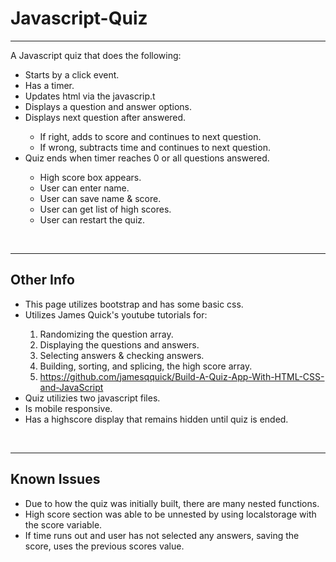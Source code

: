 # Javascript-Quiz

<hr>

A Javascript quiz that does the following:

  <ul>
  <li>Starts by a click event.</li>
  <li>Has a timer.</li>
  <li>Updates html via the javascrip.t</li>
  <li>Displays a question and answer options.</li>
  <li>Displays next question after answered.</li>
    <ul>
      <li>If right, adds to score and continues to next question.</li>
      <li>If wrong, subtracts time and continues to next question.</li>
    </ul>
  <li>Quiz ends when timer reaches 0 or all questions answered.</li>
    <ul>
    <li>High score box appears.</li>
    <li>User can enter name.</li>
    <li>User can save name & score.</li>
    <li>User can get list of high scores.</li>
    <li>User can restart the quiz.</li>
    </ul>
  </ul>
 <br>

 <hr>
  
  <h2>Other Info</h2>
<ul>
  <li>This page utilizes bootstrap and has some basic css.</li>
  <li>Utilizes James Quick's youtube tutorials for:</li>
    <ol>
     <li>Randomizing the question array.</li>
     <li>Displaying the questions and answers.</li>
     <li>Selecting answers & checking answers.</li>
     <li>Building, sorting, and splicing, the high score array.</li>
     <li> <a href="https://github.com/jamesqquick/Build-A-Quiz-App-With-HTML-CSS-and-JavaScript" target="_blank">
       https://github.com/jamesqquick/Build-A-Quiz-App-With-HTML-CSS-and-JavaScript</a></li>
     </ol>
  <li>Quiz utilizies two javascript files.</li>
  <li>Is mobile responsive.</li>
  <li>Has a highscore display that remains hidden until quiz is ended.</li>
</ul>
<br>

 <hr>
 
  <h2>Known Issues</h2>
 <ul>
  <li>Due to how the quiz was initially built, there are many nested functions.</li>
  <li>High score section was able to be unnested by using localstorage with the score variable.</li>
  <li>If time runs out and user has not selected any answers, saving the score, uses the previous scores value.</li>
 </ul>
